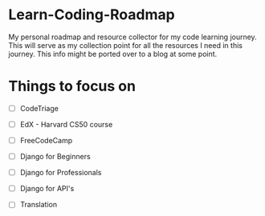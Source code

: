 # Learn-Coding-Roadmap
My personal roadmap and resource collector for my code learning journey. This will serve as my collection point for all the resources I need in this journey. This info might be ported over to a blog at some point.

# Things to focus on

- [ ] CodeTriage
- [ ] EdX - Harvard CS50 course
- [ ] FreeCodeCamp
- [ ] Django for Beginners
- [ ] Django for Professionals
- [ ] Django for API's
- [ ] Translation


